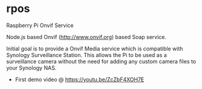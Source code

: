 # rpos
Raspberry Pi Onvif Service

Node.js based Onvif (http://www.onvif.org) based Soap service.

Initial goal is to provide a Onvif Media service which is compatible with Synology Surveillance Station.
This allows the Pi to be used as a surveillance camera without the need for adding any custom camera files to your Synology NAS.


- First demo video @ https://youtu.be/ZcZbF4XOH7E
